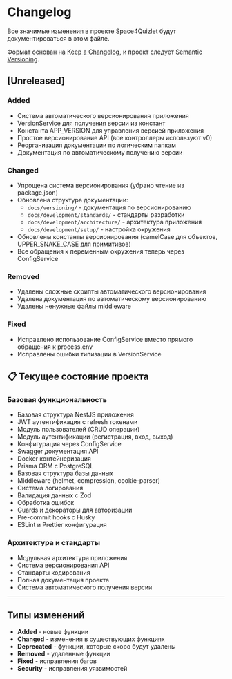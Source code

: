 # Changelog

Все значимые изменения в проекте Space4Quizlet будут документироваться в этом файле.

Формат основан на [Keep a Changelog](https://keepachangelog.com/ru/1.0.0/),
и проект следует [Semantic Versioning](https://semver.org/lang/ru/).

## [Unreleased]

### Added

- Система автоматического версионирования приложения
- VersionService для получения версии из констант
- Константа APP_VERSION для управления версией приложения
- Простое версионирование API (все контроллеры используют v0)
- Реорганизация документации по логическим папкам
- Документация по автоматическому получению версии

### Changed

- Упрощена система версионирования (убрано чтение из package.json)
- Обновлена структура документации:
  - `docs/versioning/` - документация по версионированию
  - `docs/development/standards/` - стандарты разработки
  - `docs/development/architecture/` - архитектура приложения
  - `docs/development/setup/` - настройка окружения
- Обновлены константы версионирования (camelCase для объектов, UPPER_SNAKE_CASE для примитивов)
- Все обращения к переменным окружения теперь через ConfigService

### Removed

- Удалены сложные скрипты автоматического версионирования
- Удалена документация по автоматическому версионированию
- Удалены ненужные файлы middleware

### Fixed

- Исправлено использование ConfigService вместо прямого обращения к process.env
- Исправлены ошибки типизации в VersionService

## 📋 Текущее состояние проекта

### Базовая функциональность

- Базовая структура NestJS приложения
- JWT аутентификация с refresh токенами
- Модуль пользователей (CRUD операции)
- Модуль аутентификации (регистрация, вход, выход)
- Конфигурация через ConfigService
- Swagger документация API
- Docker контейнеризация
- Prisma ORM с PostgreSQL
- Базовая структура базы данных
- Middleware (helmet, compression, cookie-parser)
- Система логирования
- Валидация данных с Zod
- Обработка ошибок
- Guards и декораторы для авторизации
- Pre-commit hooks с Husky
- ESLint и Prettier конфигурация

### Архитектура и стандарты

- Модульная архитектура приложения
- Система версионирования API
- Стандарты кодирования
- Полная документация проекта
- Система автоматического получения версии

---

## Типы изменений

- **Added** - новые функции
- **Changed** - изменения в существующих функциях
- **Deprecated** - функции, которые скоро будут удалены
- **Removed** - удаленные функции
- **Fixed** - исправления багов
- **Security** - исправления уязвимостей
